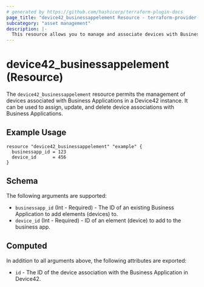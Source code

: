 ```yaml
---
# generated by https://github.com/hashicorp/terraform-plugin-docs
page_title: "device42_businessappelement Resource - terraform-provider-device42"
subcategory: "asset management"
description: |-
  This resource allows you to manage and associate devices with Business Applications in your Device42 instance using Terraform.
---
```


# device42_businessappelement (Resource)

The `device42_businessappelement` resource permits the management of devices associated with Business Applications in a Device42 instance. It can be used to assign, update, and delete device associations with Business Applications.

## Example Usage 

```hcl
resource "device42_businessappelement" "example" {
  businessapp_id = 123
  device_id      = 456
}
```


## Schema

The following arguments are supported:

- `businessapp_id` (Int - Required) - The ID of an existing Business Application to add elements (devices) to.
- `device_id` (Int - Required) - ID of an element (device) to add to the business app.

## Computed

In addition to all arguments above, the following attributes are exported:

- `id` - The ID of the device association with the Business Application in Device42.
